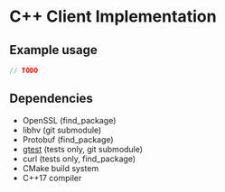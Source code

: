 # C++ Client Implementation

## Example usage

```cpp
// TODO
```

## Dependencies

- OpenSSL (find_package)
- libhv (git submodule)
- Protobuf (find_package)
- [gtest](https://github.com/google/googletest)
  (tests only, git submodule)
- curl (tests only, find_package)
- CMake build system
- C++17 compiler
